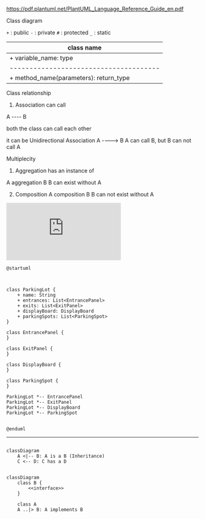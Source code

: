 https://pdf.plantuml.net/PlantUML_Language_Reference_Guide_en.pdf

Class diagram

`+`  : public
`-`  : private
`#`  : protected
`_`  : static

| class name                             |
| -------------------------------------- |
| + variable_name: type                  |
| -------------------------------------- |
| + method_name(parameters): return_type |


Class relationship

1. Association
can call

A ---- B

both the class can call each other

it can be Unidirectional Association 
A ----> B 
A can call B, but B can not call A


Multiplecity


1. Aggregation
has an instance of

A aggregation B
B can exist without A


2. Composition
A composition B
B can not exist without A

![HI](https://plantuml.corp.amazon.com/plantuml/form/encoded.html#encoded=PL512eCm43mthzXpnGz84IdjpOFW2nOJIcXC9Db2I-dVcwBHZTrJTcROcTqqWT3JOpGYrc0m1EZGtxMzjOxWBGu5M1nL1Jtv20g8LO2ovD4EAbJGwa2dwz9tQ9Mfa-YfQHN4TqPA7IQ3hxD3Bokui6uHJ7EAVdBha6w3Ql59SJFlc7WZaYS7kHF7sUmPPbSubcNkyaScfpsHxRNZc6CyVQEi_Ft25m00)



```plantuml
@startuml



class ParkingLot {
	+ name: String
    + entrances: List<EntrancePanel>
    + exits: List<ExitPanel>
    + displayBoard: DisplayBoard
    + parkingSpots: List<ParkingSpot>
}

class EntrancePanel {
}

class ExitPanel {
}

class DisplayBoard {
}

class ParkingSpot {
}

ParkingLot *-- EntrancePanel
ParkingLot *-- ExitPanel
ParkingLot *-- DisplayBoard
ParkingLot *-- ParkingSpot


@enduml
```


---

```mermaid

classDiagram
	A <|-- B: A is a B (Inheritance)
	C <-- D: C has a D

```


```mermaid

classDiagram
	class B {
		<<interface>>
	}
	
	class A
	A ..|> B: A implements B
```

